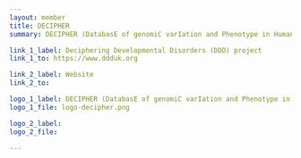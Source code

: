 ```yaml
---
layout: member
title: DECIPHER
summary: DECIPHER (DatabasE of genomiC varIation and Phenotype in Humans using Ensembl Resources) is an interactive web-based database which incorporates a suite of tools designed to aid the interpretation of genomic variants.  It is widely used to support clinical practice in the UK NHS, to support the Deciphering Developmental Disorders (DDD) project , and to support an international network of clinicians and researchers working with predominantly rare diseases.

link_1_label: Deciphering Developmental Disorders (DDD) project
link_1_to: https://www.ddduk.org

link_2_label: Website
link_2_to:

logo_1_label: DECIPHER (DatabasE of genomiC varIation and Phenotype in Humans using Ensembl Resources)
logo_1_file: logo-decipher.png

logo_2_label:
logo_2_file:

---
```


